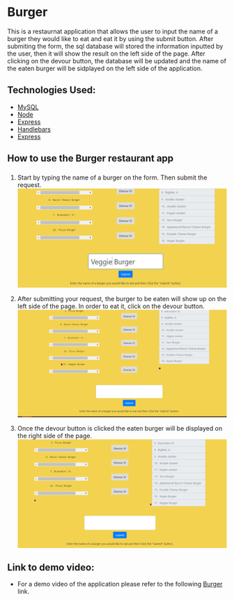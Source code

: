 # Burger
  This is a restaurnat application that allows the user to input the name of a burger they would like to eat and eat it by using the submit button. After submiting the form, the sql database will stored the information inputted by the user, then it will show the result on the left side of the page. After clicking on the devour button, the database will be updated and the name of the eaten burger will be sidplayed on the left side of the application. 
## Technologies Used:
* [MySQL](https://www.npmjs.com/package/mysql)
* [Node](https://www.npmjs.com/package/node-spotify-api)
* [Express](https://npmjs.com/package/express)
* [Handlebars](https://www.npmjs.com/package/handlebars)
* [Express](https://npmjs.com/package/express)

## How to use the Burger restaurant app<h3>
 1. Start by typing the name of a burger on the form. Then submit the request.
  ![img1](./public/assets/images/img1.PNG)
  
 2. After submitting your request, the burger to be eaten will show up on the left side of the page. In order to eat it, click on the devour button.
  ![img2](./public/assets/images/img2.PNG)
  
 3. Once the devour button is clicked the eaten burger will be displayed on the right side of the page. 
  ![img3](./public/assets/images/img3.PNG)

## Link to demo video:
* For a demo video of the application please refer to the following [Burger](https://drive.google.com/file/d/1OEUU6tpdpk8aRf14AR_5E2TxkM8zQhMK/view) link.
